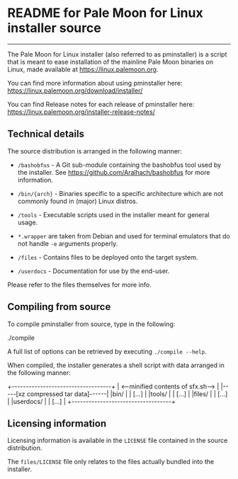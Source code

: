 # README for Pale Moon for Linux installer source

---

The Pale Moon for Linux installer (also referred to as pminstaller) is a script that is meant
to ease installation of the mainline Pale Moon binaries on Linux, made available at https://linux.palemoon.org.

You can find more information about using pminstaller here: https://linux.palemoon.org/download/installer/

You can find Release notes for each release of pminstaller here: https://linux.palemoon.org/installer-release-notes/

## Technical details

The source distribution is arranged in the following manner:

- `/bashobfus` - A Git sub-module containing the bashobfus tool used by the installer.
See https://github.com/Aralhach/bashobfus for more information.

- `/bin/{arch}` - Binaries specific to a specific architecture which are not
commonly found in (major) Linux distros.

- `/tools` - Executable scripts used in the installer meant for general usage.

- `*.wrapper` are taken from Debian and used for terminal emulators that do not
  handle `-e` arguments properly.

- `/files` - Contains files to be deployed onto the target system.

- `/userdocs` - Documentation for use by the end-user.

Please refer to the files themselves for more info.

## Compiling from source

To compile pminstaller from source, type in the following:

  ./compile

A full list of options can be retrieved by executing `./compile --help`.

When compiled, the installer generates a shell script with data arranged in the
following manner:

  +-----------------------------------+
  | <--minified contents of sfx.sh--> |
  |-----[xz compressed tar data]------|
  |bin/                               |
  |    [...]                          |
  |tools/                             |
  |    [...]                          |
  |files/                             |
  |    [...]                          |
  |userdocs/                          |
  |    [...]                          |
  +-----------------------------------+

## Licensing information

Licensing information is available in the `LICENSE` file contained in the source
distribution.

The `files/LICENSE` file only relates to the files actually bundled into the installer.
